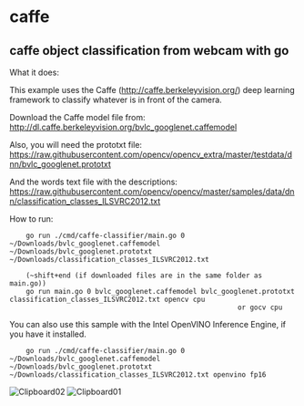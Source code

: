 # caffe
## caffe object classification from webcam with go

 What it does:

 This example uses the Caffe (http://caffe.berkeleyvision.org/) deep learning framework
 to classify whatever is in front of the camera.

 Download the Caffe model file from:
 http://dl.caffe.berkeleyvision.org/bvlc_googlenet.caffemodel

 Also, you will need the prototxt file:
 https://raw.githubusercontent.com/opencv/opencv_extra/master/testdata/dnn/bvlc_googlenet.prototxt

 And the words text file with the descriptions:
 https://raw.githubusercontent.com/opencv/opencv/master/samples/data/dnn/classification_classes_ILSVRC2012.txt

 How to run:

 		go run ./cmd/caffe-classifier/main.go 0 ~/Downloads/bvlc_googlenet.caffemodel ~/Downloads/bvlc_googlenet.prototxt ~/Downloads/classification_classes_ILSVRC2012.txt

		(~shift+end (if downloaded files are in the same folder as main.go))
		go run main.go 0 bvlc_googlenet.caffemodel bvlc_googlenet.prototxt classification_classes_ILSVRC2012.txt opencv cpu    
															or gocv cpu

 You can also use this sample with the Intel OpenVINO Inference Engine, if you have it installed.

 		go run ./cmd/caffe-classifier/main.go 0 ~/Downloads/bvlc_googlenet.caffemodel ~/Downloads/bvlc_googlenet.prototxt ~/Downloads/classification_classes_ILSVRC2012.txt openvino fp16


![Clipboard02](https://user-images.githubusercontent.com/38920548/185664650-2bb51fdf-bd11-4e59-b1a8-369ff9c70a66.png)
![Clipboard01](https://user-images.githubusercontent.com/38920548/185664657-74d418db-404c-4ade-bcd4-f7103abd0f15.png)
